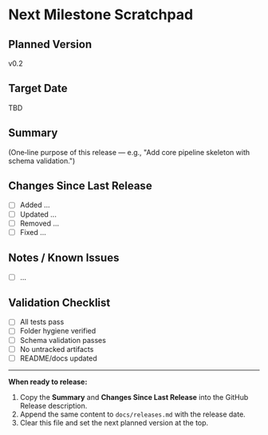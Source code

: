 # Next Milestone Scratchpad

## Planned Version
v0.2

## Target Date
TBD

## Summary
(One‑line purpose of this release — e.g., "Add core pipeline skeleton with schema validation.")

## Changes Since Last Release
- [ ] Added ...
- [ ] Updated ...
- [ ] Removed ...
- [ ] Fixed ...

## Notes / Known Issues
- [ ] ...

## Validation Checklist
- [ ] All tests pass
- [ ] Folder hygiene verified
- [ ] Schema validation passes
- [ ] No untracked artifacts
- [ ] README/docs updated

---

**When ready to release:**
1. Copy the **Summary** and **Changes Since Last Release** into the GitHub Release description.
2. Append the same content to `docs/releases.md` with the release date.
3. Clear this file and set the next planned version at the top.

